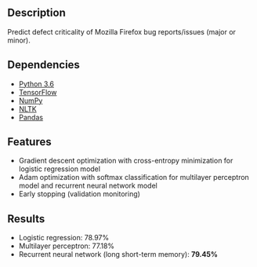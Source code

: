 ## Description
Predict defect criticality of Mozilla Firefox bug reports/issues (major or minor).

## Dependencies
* [Python 3.6](https://www.python.org/)
* [TensorFlow](https://www.tensorflow.org/)
* [NumPy](http://www.numpy.org/)
* [NLTK](http://www.nltk.org/)
* [Pandas](http://pandas.pydata.org/)

## Features
* Gradient descent optimization with cross-entropy minimization for logistic regression model
* Adam optimization with softmax classification for multilayer perceptron model and recurrent neural network model
* Early stopping (validation monitoring)

## Results
* Logistic regression: 78.97%
* Multilayer perceptron: 77.18%
* Recurrent neural network (long short-term memory): **79.45%**
